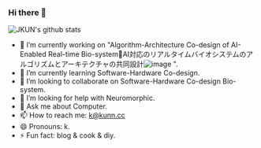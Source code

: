 ### Hi there 👋

![JKUN's github stats](https://github-readme-stats.vercel.app/api?username=wjkbfq&show_icons=true&theme=vue&count_private=true)

- 🔭 I’m currently working on "Algorithm-Architecture Co-design of AI-Enabled Real-time Bio-systemAI対応のリアルタイムバイオシステムのアルゴリズムとアーキテクチャの共同設計![image](https://user-images.githubusercontent.com/12618218/120075963-6bdf4880-c0de-11eb-8fc8-01729500e4f3.png)
".
- 🌱 I’m currently learning Software-Hardware Co-design.
- 👯 I’m looking to collaborate on Software-Hardware Co-design Bio-system.
- 🤔 I’m looking for help with Neuromorphic.
- 💬 Ask me about Computer.
- 📫 How to reach me: k@kunn.cc
- 😄 Pronouns: k.
- ⚡ Fun fact: blog & cook & diy.

<!--
[![Top Langs](https://github-readme-stats.vercel.app/api/top-langs/?username=wjkbfq&layout=compact&count_private=true)](https://github.com/anuraghazra/github-readme-stats)

**wjkbfq/wjkbfq** is a ✨ _special_ ✨ repository because its `README.md` (this file) appears on your GitHub profile.

Here are some ideas to get you started:

- 🔭 I’m currently working on ...
- 🌱 I’m currently learning ...
- 👯 I’m looking to collaborate on ...
- 🤔 I’m looking for help with ...
- 💬 Ask me about ...
- 📫 How to reach me: ...
- 😄 Pronouns: ...
- ⚡ Fun fact: ...


---20201221, 
- 🌱 I was a former senior developer of Alibaba for three years.
- 🤔 After leaving it, I joined a blockchain company as the Core developer.
- 🔭 I’m currently working on ChainX.org.
- 👯 I’m looking to collaborate on blockchain.

-->
